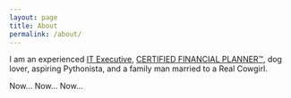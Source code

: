 ```yaml
---
layout: page
title: About
permalink: /about/
---
```


I am an experienced [IT Executive](https://www.linkedin.com/in/willmcdowell/), [CERTIFIED FINANCIAL PLANNER™](https://certificates.cfp.net/68642c81-a85e-4230-bb17-879f1a1119c7), dog lover, aspiring Pythonista, and a family man married to a Real Cowgirl.

Now... Now... Now...

